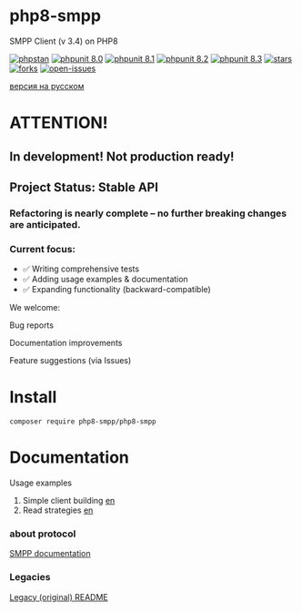 # php8-smpp
SMPP Client (v 3.4) on PHP8

[![phpstan](https://badgen.net/github/checks/php8-smpp/php8-smpp/main/PHPStan)]()
[![phpunit 8.0](https://badgen.net/github/checks/php8-smpp/php8-smpp/main/PHPUnit%20%28PHP%208.0%29)]()
[![phpunit 8.1](https://badgen.net/github/checks/php8-smpp/php8-smpp/main/PHPUnit%20%28PHP%208.1%29)]()
[![phpunit 8.2](https://badgen.net/github/checks/php8-smpp/php8-smpp/main/PHPUnit%20%28PHP%208.2%29)]()
[![phpunit 8.3](https://badgen.net/github/checks/php8-smpp/php8-smpp/main/PHPUnit%20%28PHP%208.3%29)]()
[![stars](https://badgen.net/github/stars/php8-smpp/php8-smpp/)]()
[![forks](https://badgen.net/github/forks/php8-smpp/php8-smpp/)]()
[![open-issues](https://badgen.net/github/open-issues/php8-smpp/php8-smpp/)]()

[версия на русском](/docs/README_ru.md)

# ATTENTION!
## In development! Not production ready!

## Project Status: Stable API
### Refactoring is nearly complete – no further breaking changes are anticipated.

### Current focus:
- ✅ Writing comprehensive tests
- ✅ Adding usage examples & documentation
- ✅ Expanding functionality (backward-compatible)

We welcome:

Bug reports

Documentation improvements

Feature suggestions (via Issues)

# Install
```shell
composer require php8-smpp/php8-smpp
```

# Documentation

Usage examples
01. Simple client building [en](/docs/examples/basic-usage/en/01-default-client.md)
02. Read strategies [en](/docs/examples/basic-usage/en/02-read-strategies-in-socket-transport.md)


### about protocol

[SMPP documentation](https://smpp.org/SMPP_v3_4_Issue1_2.pdf)


### Legacies

[Legacy (original) README](/docs/original_README.md)